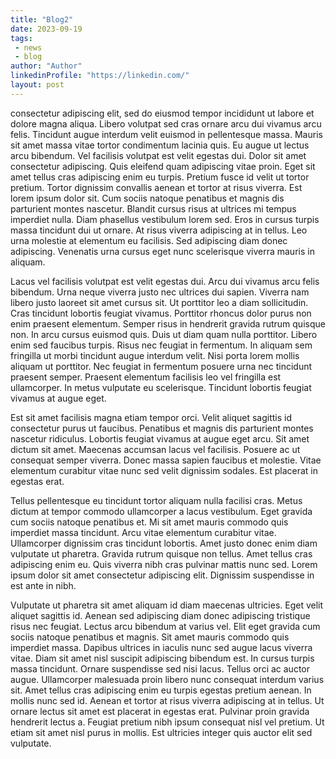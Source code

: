 ```yaml
---
title: "Blog2"
date: 2023-09-19
tags: 
 - news
 - blog
author: "Author"
linkedinProfile: "https://linkedin.com/"
layout: post
---
```

consectetur adipiscing elit, sed do eiusmod tempor incididunt ut labore 
et dolore magna aliqua. Libero volutpat sed cras ornare arcu dui vivamus arcu felis. Tincidunt augue interdum velit euismod in pellentesque massa. Mauris sit amet massa vitae tortor condimentum lacinia quis. Eu augue ut lectus arcu bibendum. Vel facilisis volutpat est velit egestas dui. Dolor sit amet consectetur adipiscing. Quis eleifend quam adipiscing vitae proin. Eget sit amet tellus cras adipiscing enim eu turpis. Pretium fusce id velit ut tortor pretium. Tortor dignissim convallis aenean et tortor at risus viverra. Est lorem ipsum dolor sit. Cum sociis natoque penatibus et magnis dis parturient montes nascetur. Blandit cursus risus at ultrices mi tempus imperdiet nulla. Diam phasellus vestibulum lorem sed. Eros in cursus turpis massa tincidunt dui ut ornare. At risus viverra adipiscing at in tellus. Leo urna molestie at elementum eu facilisis. Sed adipiscing diam donec adipiscing. Venenatis urna cursus eget nunc scelerisque viverra mauris in aliquam.

Lacus vel facilisis volutpat est velit egestas dui. Arcu dui vivamus arcu felis bibendum. Urna neque viverra justo nec ultrices dui sapien. Viverra nam libero justo laoreet sit amet cursus sit. Ut porttitor leo a diam sollicitudin. Cras tincidunt lobortis feugiat vivamus. Porttitor rhoncus dolor purus non enim praesent elementum. Semper risus in hendrerit gravida rutrum quisque non. In arcu cursus euismod quis. Duis ut diam quam nulla porttitor. Libero enim sed faucibus turpis. Risus nec feugiat in fermentum. In aliquam sem fringilla ut morbi tincidunt augue interdum velit. Nisi porta lorem mollis aliquam ut porttitor. Nec feugiat in fermentum posuere urna nec tincidunt praesent semper. Praesent elementum facilisis leo vel fringilla est ullamcorper. In metus vulputate eu scelerisque. Tincidunt lobortis feugiat vivamus at augue eget.

Est sit amet facilisis magna etiam tempor orci. Velit aliquet sagittis id consectetur purus ut faucibus. Penatibus et magnis dis parturient montes nascetur ridiculus. Lobortis feugiat vivamus at augue eget arcu. Sit amet dictum sit amet. Maecenas accumsan lacus vel facilisis. Posuere ac ut consequat semper viverra. Donec massa sapien faucibus et molestie. Vitae elementum curabitur vitae nunc sed velit dignissim sodales. Est placerat in egestas erat.

Tellus pellentesque eu tincidunt tortor aliquam nulla facilisi cras. Metus dictum at tempor commodo ullamcorper a lacus vestibulum. Eget gravida cum sociis natoque penatibus et. Mi sit amet mauris commodo quis imperdiet massa tincidunt. Arcu vitae elementum curabitur vitae. Ullamcorper dignissim cras tincidunt lobortis. Amet justo donec enim diam vulputate ut pharetra. Gravida rutrum quisque non tellus. Amet tellus cras adipiscing enim eu. Quis viverra nibh cras pulvinar mattis nunc sed. Lorem ipsum dolor sit amet consectetur adipiscing elit. Dignissim suspendisse in est ante in nibh.

Vulputate ut pharetra sit amet aliquam id diam maecenas ultricies. Eget velit aliquet sagittis id. Aenean sed adipiscing diam donec adipiscing tristique risus nec feugiat. Lectus arcu bibendum at varius vel. Elit eget gravida cum sociis natoque penatibus et magnis. Sit amet mauris commodo quis imperdiet massa. Dapibus ultrices in iaculis nunc sed augue lacus viverra vitae. Diam sit amet nisl suscipit adipiscing bibendum est. In cursus turpis massa tincidunt. Ornare suspendisse sed nisi lacus. Tellus orci ac auctor augue. Ullamcorper malesuada proin libero nunc consequat interdum varius sit. Amet tellus cras adipiscing enim eu turpis egestas pretium aenean. In mollis nunc sed id. Aenean et tortor at risus viverra adipiscing at in tellus. Ut ornare lectus sit amet est placerat in egestas erat. Pulvinar proin gravida hendrerit lectus a. Feugiat pretium nibh ipsum consequat nisl vel pretium. Ut etiam sit amet nisl purus in mollis. Est ultricies integer quis auctor elit sed vulputate.
